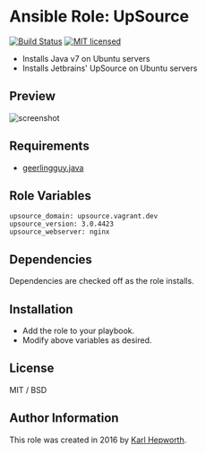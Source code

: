 # Ansible Role: UpSource

[![Build Status](https://travis-ci.org/fubarhouse/ansible-role-upsource.svg?branch=master)](https://travis-ci.org/fubarhouse/ansible-role-upsource)
[![MIT licensed](https://img.shields.io/badge/license-MIT-blue.svg)](https://raw.githubusercontent.com/fubarhouse/ansible-role-upsource/master/LICENSE)

* Installs Java v7 on Ubuntu servers
* Installs Jetbrains' UpSource on Ubuntu servers

## Preview
![screenshot](https://raw.githubusercontent.com/fubarhouse/ansible-role-upsource/master/images/login-screen.png)

## Requirements

  * [geerlingguy.java](https://github.com/geerlingguy/ansible-role-java)

## Role Variables

    upsource_domain: upsource.vagrant.dev
    upsource_version: 3.0.4423
    upsource_webserver: nginx

## Dependencies

  Dependencies are checked off as the role installs.

## Installation

  * Add the role to your playbook.
  * Modify above variables as desired.

## License

MIT / BSD

## Author Information

This role was created in 2016 by [Karl Hepworth](https://twitter.com/fubarhouse).

